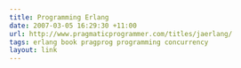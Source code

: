```yaml
---
title: Programming Erlang
date: 2007-03-05 16:29:30 +11:00
url: http://www.pragmaticprogrammer.com/titles/jaerlang/
tags: erlang book pragprog programming concurrency
layout: link
---
```

